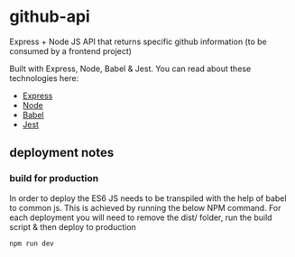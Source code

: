# github-api

Express + Node JS API that returns specific github information (to be consumed by a frontend project)

Built with Express, Node, Babel & Jest. You can read about these technologies here: 

- [Express](http://expressjs.com/)
- [Node](https://nodejs.org/en/)
- [Babel](https://babeljs.io/)
- [Jest](https://jestjs.io/)

## deployment notes 


### build for production

In order to deploy the ES6 JS needs to be transpiled with the help of babel to common js. This is achieved by running the below NPM command. For each deployment you will need to remove the dist/ folder, run the build script & then deploy to production

```shell
npm run dev
```